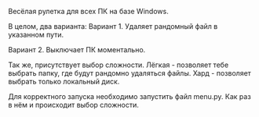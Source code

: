 
Весёлая рулетка для всех ПК на базе Windows.

В целом, два варианта:
Вариант 1.
Удаляет рандомный файл в указанном пути.

Вариант 2.
Выключает ПК моментально.

Так же, присутствует выбор сложности.
Лёгкая - позволяет тебе выбрать папку, где будут рандомно удаляться файлы.
Хард - позволяет выбрать только локальный диск.

Для корректного запуска необходимо запустить файл menu.py.
Как раз в нём и происходит выбор сложности.

